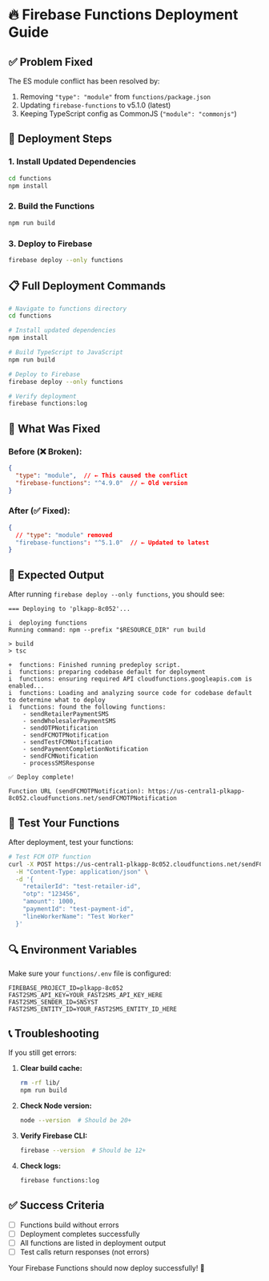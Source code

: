 # 🔥 Firebase Functions Deployment Guide

## ✅ Problem Fixed
The ES module conflict has been resolved by:
1. Removing `"type": "module"` from `functions/package.json`
2. Updating `firebase-functions` to v5.1.0 (latest)
3. Keeping TypeScript config as CommonJS (`"module": "commonjs"`)

## 🚀 Deployment Steps

### 1. Install Updated Dependencies
```bash
cd functions
npm install
```

### 2. Build the Functions
```bash
npm run build
```

### 3. Deploy to Firebase
```bash
firebase deploy --only functions
```

## 📋 Full Deployment Commands

```bash
# Navigate to functions directory
cd functions

# Install updated dependencies
npm install

# Build TypeScript to JavaScript
npm run build

# Deploy to Firebase
firebase deploy --only functions

# Verify deployment
firebase functions:log
```

## 🔧 What Was Fixed

### Before (❌ Broken):
```json
{
  "type": "module",  // ← This caused the conflict
  "firebase-functions": "^4.9.0"  // ← Old version
}
```

### After (✅ Fixed):
```json
{
  // "type": "module" removed
  "firebase-functions": "^5.1.0"  // ← Updated to latest
}
```

## 🎯 Expected Output

After running `firebase deploy --only functions`, you should see:

```
=== Deploying to 'plkapp-8c052'...

i  deploying functions
Running command: npm --prefix "$RESOURCE_DIR" run build

> build
> tsc

+  functions: Finished running predeploy script.
i  functions: preparing codebase default for deployment
i  functions: ensuring required API cloudfunctions.googleapis.com is enabled...
i  functions: Loading and analyzing source code for codebase default to determine what to deploy
i  functions: found the following functions:
    - sendRetailerPaymentSMS
    - sendWholesalerPaymentSMS
    - sendOTPNotification
    - sendFCMOTPNotification
    - sendTestFCMNotification
    - sendPaymentCompletionNotification
    - sendFCMNotification
    - processSMSResponse

✅ Deploy complete!

Function URL (sendFCMOTPNotification): https://us-central1-plkapp-8c052.cloudfunctions.net/sendFCMOTPNotification
```

## 🧪 Test Your Functions

After deployment, test your functions:

```bash
# Test FCM OTP function
curl -X POST https://us-central1-plkapp-8c052.cloudfunctions.net/sendFCMOTPNotification \
  -H "Content-Type: application/json" \
  -d '{
    "retailerId": "test-retailer-id",
    "otp": "123456",
    "amount": 1000,
    "paymentId": "test-payment-id",
    "lineWorkerName": "Test Worker"
  }'
```

## 🔍 Environment Variables

Make sure your `functions/.env` file is configured:

```env
FIREBASE_PROJECT_ID=plkapp-8c052
FAST2SMS_API_KEY=YOUR_FAST2SMS_API_KEY_HERE
FAST2SMS_SENDER_ID=SNSYST
FAST2SMS_ENTITY_ID=YOUR_FAST2SMS_ENTITY_ID_HERE
```

## 📞 Troubleshooting

If you still get errors:

1. **Clear build cache:**
   ```bash
   rm -rf lib/
   npm run build
   ```

2. **Check Node version:**
   ```bash
   node --version  # Should be 20+
   ```

3. **Verify Firebase CLI:**
   ```bash
   firebase --version  # Should be 12+
   ```

4. **Check logs:**
   ```bash
   firebase functions:log
   ```

## ✅ Success Criteria

- [ ] Functions build without errors
- [ ] Deployment completes successfully
- [ ] All functions are listed in deployment output
- [ ] Test calls return responses (not errors)

Your Firebase Functions should now deploy successfully! 🎉